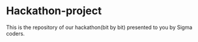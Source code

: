 # Hackathon-project

This is the repository of our hackathon(bit by bit) presented to you by Sigma coders.

